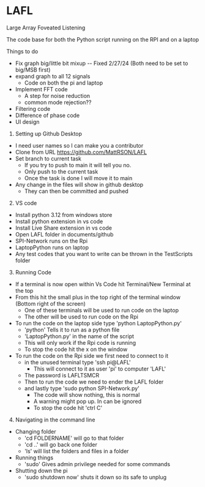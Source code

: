 # LAFL
Large Array Foveated Listening 

The code base for both the Python script running on the RPI and on a laptop


Things to do
- Fix graph big/little bit mixup
    -- Fixed 2/27/24 (Both need to be set to big/MSB first)
- expand graph to all 12 signals
    - Code on both the pi and laptop
- Implement FFT code
    - A step for noise reduction
    - common mode rejection??
- Filtering code
- Difference of phase code
- UI design


1. Setting up Github Desktop
- I need user names so I can make you a contributor
- Clone from URL https://github.com/MattRSON/LAFL
- Set branch to current task
    - If you try to push to main it will tell you no.
    - Only push to the current task
    - Once the task is done I will move it to main
- Any change in the files will show in github desktop
    - They can then be committed and pushed

2. VS code
- Install python 3.12 from windows store
- Install python extension in vs code
- Install Live Share extension in vs code
- Open LAFL folder in documents/github
- SPI-Network runs on the Rpi
- LaptopPython runs on laptop
- Any test codes that you want to write can be thrown in the TestScripts folder

3. Running Code
- If a terminal is now open within Vs Code hit Terminal/New Terminal at the top
- From this hit the small plus in the top right of the terminal window (Bottom right of the screen)
    - One of these terminals will be used to run code on the laptop
    - The other will be used to run code on the Rpi
- To run the code on the laptop side type 'python LaptopPython.py'
    - 'python' Tells it to run as a python file 
    - 'LaptopPython.py' in the name of the script
    - This will only work if the Rpi code is running
    - To stop the code hit the x on the window
- To run the code on the Rpi side we first need to connect to it
    - in the unused terminal type 'ssh pi@LAFL'
        - This will connect to it as user 'pi' to computer 'LAFL'
    - The password is LAFLTSMCR
    - Then to run the code we need to ender the LAFL folder
    - and lastly type 'sudo python SPI-Network.py'
        - The code will show nothing, this is normal
        - A warning might pop up. In can be ignored
        - To stop the code hit 'ctrl C'

4. Navigating in the command line
- Changing folder
    - 'cd FOLDERNAME' will go to that folder
    - 'cd ..' will go back one folder
    - 'ls' will list the folders and files in a folder
- Running things
    - 'sudo' Gives admin privilege needed for some commands
- Shutting down the pi
    - 'sudo shutdown now' shuts it down so its safe to unplug